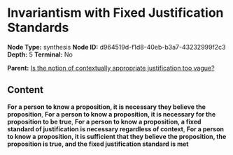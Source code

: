 # Invariantism with Fixed Justification Standards

**Node Type:** synthesis
**Node ID:** d964519d-f1d8-40eb-b3a7-43232999f2c3
**Depth:** 5
**Terminal:** No

**Parent:** [Is the notion of contextually appropriate justification too vague?](is-the-notion-of-contextually-appropriate-justification-too-vague-antithesis-5771c7ad-df06-402e-865f-806c00f1d6b2.md)

## Content

**For a person to know a proposition, it is necessary they believe the proposition**, **For a person to know a proposition, it is necessary for the proposition to be true**, **For a person to know a proposition, a fixed standard of justification is necessary regardless of context**, **For a person to know a proposition, it is sufficient that they believe the proposition, the proposition is true, and the fixed justification standard is met**
